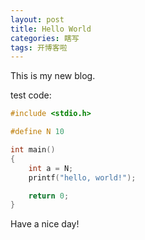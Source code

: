 ```yaml
---
layout: post
title: Hello World
categories: 瞎写 
tags: 开博客啦
---
```


This is my new blog.

test code:

```c
#include <stdio.h>

#define N 10

int main()
{
	int a = N;
	printf("hello, world!");

	return 0;
}
```

Have a nice day!
